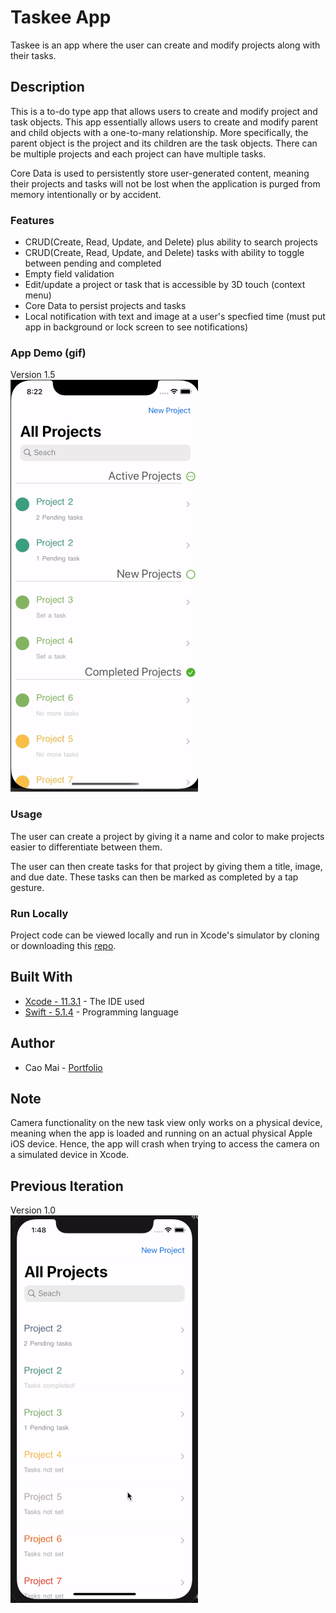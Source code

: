 # Taskee App
Taskee is an app where the user can create and modify projects along with their tasks. 

## Description
This is a to-do type app that allows users to create and modify project and task objects. This app essentially allows users to create and modify parent and child objects with a one-to-many relationship. More specifically, the parent object is the project and its children are the task objects. There can be multiple projects and each project can have multiple tasks. 

Core Data is used to persistently store user-generated content, meaning their projects and tasks will not be lost when the application is purged from memory intentionally or by accident. 

### Features
* CRUD(Create, Read, Update, and Delete) plus ability to search projects 
* CRUD(Create, Read, Update, and Delete) tasks with ability to toggle between pending and completed
* Empty field validation 
* Edit/update a project or task that is accessible by 3D touch (context menu)
* Core Data to persist projects and tasks
* Local notification with text and image at a user's specfied time (must put app in background or lock screen to see notifications)

### App Demo (gif)
Version 1.5 <br>
![](Project%20Gif/Taskee2.gif)

### Usage
The user can create a project by giving it a name and color to make projects easier to differentiate between them. 

The user can then create tasks for that project by giving them a title, image, and due date. These tasks can then be marked as completed by a tap gesture.

### Run Locally
Project code can be viewed locally and run in Xcode's simulator by cloning or downloading this [repo](https://github.com/caocmai/taskee-app.git).

## Built With
* [Xcode - 11.3.1](https://developer.apple.com/xcode/) - The IDE used
* [Swift - 5.1.4](https://developer.apple.com/swift/) - Programming language

## Author
* Cao Mai - [Portfolio](https://www.makeschool.com/portfolio/Cao-Mai)

## Note
Camera functionality on the new task view only works on a physical device, meaning when the app is loaded and running on an actual physical Apple iOS device. Hence, the app will crash when trying to access the camera on a simulated device in Xcode.

## Previous Iteration
Version 1.0 <br>
![](Project%20Gif/Taskee1.gif)
